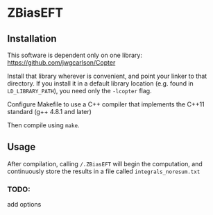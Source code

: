 # ZBiasEFT

Installation
---------------------

This software is dependent only on one library:
https://github.com/jwgcarlson/Copter

Install that library wherever is convenient, 
and point your linker to that directory.
If you install it in a default library location
(e.g. found in `LD_LIBRARY_PATH`), you need only
the `-lcopter` flag.

Configure Makefile to use a C++ compiler that 
implements the C++11 standard (g++ 4.8.1 and later)

Then compile using `make`.

Usage
---------------------

After compilation, calling `/.ZBiasEFT` will begin 
the computation, and continuously store the results 
in a file called `integrals_noresum.txt`

### TODO: 
add options

